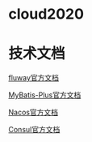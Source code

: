 # cloud2020
# 技术文档
[fluway官方文档](:https://flywaydb.org/getstarted/firststeps/maven)

[MyBatis-Plus官方文档](https://mp.baomidou.com/guide/optimistic-locker-plugin.html)

[Nacos官方文档](http://dubbo.apache.org/zh-cn/docs/user/references/registry/nacos.html)

[Consul官方文档](https://www.springcloud.cc/spring-cloud-consul.html)